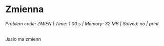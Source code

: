 # Zmienna
###### Problem code: ZMIEN \| Time: 1.00 s \| Memory: 32 MB \| Solved: no \| print

Jasio ma zmienn
